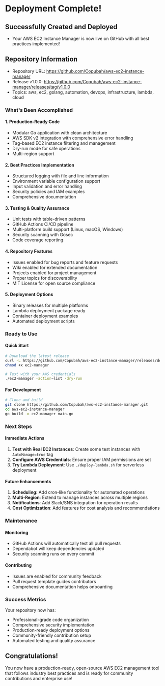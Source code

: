 #  Deployment Complete!

## Successfully Created and Deployed

- Your AWS EC2 Instance Manager is now live on GitHub with all best practices implemented!

## Repository Information
- Repository URL: https://github.com/Copubah/aws-ec2-instance-manager
- Release v1.0.0: https://github.com/Copubah/aws-ec2-instance-manager/releases/tag/v1.0.0
- Topics: aws, ec2, golang, automation, devops, infrastructure, lambda, cloud

### What's Been Accomplished

#### 1. Production-Ready Code
-  Modular Go application with clean architecture
-  AWS SDK v2 integration with comprehensive error handling
-  Tag-based EC2 instance filtering and management
-  Dry-run mode for safe operations
-  Multi-region support

#### 2. Best Practices Implementation
- Structured logging with file and line information
- Environment variable configuration support
- Input validation and error handling
- Security policies and IAM examples
- Comprehensive documentation

#### 3. Testing & Quality Assurance
-  Unit tests with table-driven patterns
-  GitHub Actions CI/CD pipeline
-  Multi-platform build support (Linux, macOS, Windows)
- Security scanning with Gosec
- Code coverage reporting

#### 4. Repository Features
-  Issues enabled for bug reports and feature requests
- Wiki enabled for extended documentation
-  Projects enabled for project management
- Proper topics for discoverability
- MIT License for open source compliance

#### 5. Deployment Options
- Binary releases for multiple platforms
- Lambda deployment package ready
- Container deployment examples
- Automated deployment scripts

### Ready to Use

#### Quick Start
```bash
# Download the latest release
curl -L https://github.com/Copubah/aws-ec2-instance-manager/releases/download/v1.0.0/ec2-manager-linux-amd64 -o ec2-manager
chmod +x ec2-manager

# Test with your AWS credentials
./ec2-manager -action=list -dry-run
```

#### For Development
```bash
# Clone and build
git clone https://github.com/Copubah/aws-ec2-instance-manager.git
cd aws-ec2-instance-manager
go build -o ec2-manager main.go
```

###  Next Steps

#### Immediate Actions
1. **Test with Real EC2 Instances**: Create some test instances with `AutoManage=true` tag
2. **Configure AWS Credentials**: Ensure proper IAM permissions are set
3. **Try Lambda Deployment**: Use `./deploy-lambda.sh` for serverless deployment

#### Future Enhancements
1. **Scheduling**: Add cron-like functionality for automated operations
2. **Multi-Region**: Extend to manage instances across multiple regions
3. **Notifications**: Add Slack/SNS integration for operation results
4. **Cost Optimization**: Add features for cost analysis and recommendations

###  Maintenance

#### Monitoring
- GitHub Actions will automatically test all pull requests
- Dependabot will keep dependencies updated
- Security scanning runs on every commit

#### Contributing
- Issues are enabled for community feedback
- Pull request template guides contributors
- Comprehensive documentation helps onboarding

### Success Metrics

Your repository now has:
-  Professional-grade code organization
-  Comprehensive security implementation
-  Production-ready deployment options
-  Community-friendly contribution setup
-  Automated testing and quality assurance

##  Congratulations!

You now have a production-ready, open-source AWS EC2 management tool that follows industry best practices and is ready for community contributions and enterprise use!
